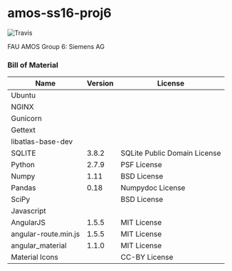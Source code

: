 # amos-ss16-proj6
![Travis](https://api.travis-ci.org/AMOSus/amos-ss16-proj6.svg?branch=master)

FAU AMOS Group 6: Siemens AG

### Bill of Material


| Name | Version | License |
| ------------- | ------------- | ----------- |
| Ubuntu | | |
| NGINX | | |
| Gunicorn | | |
| Gettext | | |
| libatlas-base-dev	| | |
| SQLITE | 3.8.2 | SQLite Public Domain License |
| Python  | 2.7.9 | PSF License |
| Numpy | 1.11 | BSD License |
| Pandas | 0.18 | Numpydoc License |
| SciPy | | BSD License |
| Javascript  |   |    |
| AngularJS | 1.5.5 | MIT License |
| angular-route.min.js | 1.5.5 | MIT License |
| angular_material | 1.1.0 | MIT License|
| Material Icons | | CC-BY License |
